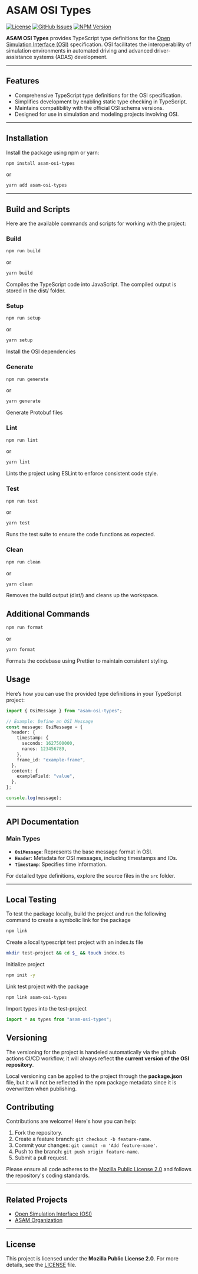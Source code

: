 # ASAM OSI Types

[![License](https://img.shields.io/badge/license-MPL--2.0-brightgreen)](https://github.com/Lichtblick-Suite/asam-osi-types/blob/main/LICENSE)
[![GitHub Issues](https://img.shields.io/github/issues/Lichtblick-Suite/asam-osi-types)](https://github.com/Lichtblick-Suite/asam-osi-types/issues)
[![NPM Version](https://img.shields.io/npm/v/asam-osi-types)](https://www.npmjs.com/package/asam-osi-types)

**ASAM OSI Types** provides TypeScript type definitions for the [Open Simulation Interface (OSI)](https://www.asam.net/standards/detail/osi/) specification. OSI facilitates the interoperability of simulation environments in automated driving and advanced driver-assistance systems (ADAS) development.

---

## Features

- Comprehensive TypeScript type definitions for the OSI specification.
- Simplifies development by enabling static type checking in TypeScript.
- Maintains compatibility with the official OSI schema versions.
- Designed for use in simulation and modeling projects involving OSI.

---

## Installation

Install the package using npm or yarn:

```bash
npm install asam-osi-types
```

or

```bash
yarn add asam-osi-types
```

---

## Build and Scripts

Here are the available commands and scripts for working with the project:

### Build

```bash
npm run build
```

or

```bash
yarn build
```

Compiles the TypeScript code into JavaScript. The compiled output is stored in the dist/ folder.

### Setup

```bash
npm run setup
```

or

```bash
yarn setup
```

Install the OSI dependencies

### Generate

```bash
npm run generate
```

or

```bash
yarn generate
```

Generate Protobuf files

### Lint

```bash
npm run lint
```

or

```bash
yarn lint
```

Lints the project using ESLint to enforce consistent code style.

### Test

```bash
npm run test
```

or

```bash
yarn test
```

Runs the test suite to ensure the code functions as expected.

### Clean

```bash
npm run clean
```

or

```bash
yarn clean
```

Removes the build output (dist/) and cleans up the workspace.

## Additional Commands

```bash
npm run format
```

or

```bash
yarn format
```

Formats the codebase using Prettier to maintain consistent styling.

## Usage

Here’s how you can use the provided type definitions in your TypeScript project:

```typescript
import { OsiMessage } from "asam-osi-types";

// Example: Define an OSI Message
const message: OsiMessage = {
  header: {
    timestamp: {
      seconds: 1627500000,
      nanos: 123456789,
    },
    frame_id: "example-frame",
  },
  content: {
    exampleField: "value",
  },
};

console.log(message);
```

---

## API Documentation

### Main Types

- **`OsiMessage`**: Represents the base message format in OSI.
- **`Header`**: Metadata for OSI messages, including timestamps and IDs.
- **`Timestamp`**: Specifies time information.

For detailed type definitions, explore the source files in the `src` folder.

---

## Local Testing

To test the package locally, build the project and run the following command to create a symbolic link for the package

```bash
npm link
```

Create a local typescript test project with an index.ts file

```bash
mkdir test-project && cd $_ && touch index.ts
```

Initialize project

```bash
npm init -y
```

Link test project with the package

```bash
npm link asam-osi-types
```

Import types into the test-project

```typescript
import * as types from "asam-osi-types";
```

## Versioning

The versioning for the project is handeled automatically via the github actions CI/CD workflow, it will always reflect **the current version of the OSI repository**.

Local versioning can be applied to the project through the **package.json** file, but it will not be reflected in the npm package metadata since it is overwritten when publishing.

## Contributing

Contributions are welcome! Here's how you can help:

1. Fork the repository.
2. Create a feature branch: `git checkout -b feature-name`.
3. Commit your changes: `git commit -m 'Add feature-name'`.
4. Push to the branch: `git push origin feature-name`.
5. Submit a pull request.

Please ensure all code adheres to the [Mozilla Public License 2.0](https://github.com/Lichtblick-Suite/asam-osi-types/blob/main/LICENSE) and follows the repository's coding standards.

---

## Related Projects

- [Open Simulation Interface (OSI)](https://www.asam.net/standards/detail/osi/)
- [ASAM Organization](https://www.asam.net/)

---

## License

This project is licensed under the **Mozilla Public License 2.0**. For more details, see the [LICENSE](https://github.com/Lichtblick-Suite/asam-osi-types/blob/main/LICENSE) file.
